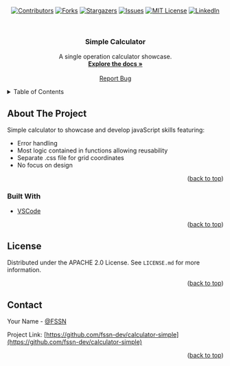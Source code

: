 <!-- PROJECT SHIELDS -->

<div align="center">

[![Contributors][contributors-shield]][contributors-url]
[![Forks][forks-shield]][forks-url]
[![Stargazers][stars-shield]][stars-url]
[![Issues][issues-shield]][issues-url]
[![MIT License][license-shield]][license-url]
[![LinkedIn][linkedin-shield]][linkedin-url]

</div>

<!-- PROJECT LOGO -->
<br />
<!--
<div align="center">
  <a href="redirect link">
    <img src="imgSrc" alt="Logo" width="80" height="80">
  </a>
-->

  <h3 align="center">Simple Calculator</h3>

  <p align="center">
    A single operation calculator showcase.
    <br />
    <a href="https://github.com/fssn-dev/calculator-simple"><strong>Explore the docs »</strong></a>
    <br />
    <br />
     <!--
    <a href="https://github.com/othneildrew/Best-README-Template">View Demo</a>
    ·
    -->
    <a href="https://github.com/fssn-dev/calculator-simple/issues">Report Bug</a>
    <!--
    ·
    <a href="#/issues">Request Feature</a>
    <!--
  </p>
</div>

<!-- TABLE OF CONTENTS -->
<details>
  <summary>Table of Contents</summary>
  <ol>
    <li>
      <a href="#about-the-project">About The Project</a>
      <ul>
        <li><a href="#built-with">Built With</a></li>
      </ul>
    </li>
    <li><a href="#license">License</a></li>
    <li><a href="#contact">Contact</a></li>
  </ol>
</details>

<!-- ABOUT THE PROJECT -->
## About The Project

Simple calculator to showcase  and develop javaScript skills featuring:

* Error handling
* Most logic contained in functions allowing reusability
* Separate .css file for grid coordinates
* No focus on design

<p align="right">(<a href="#top">back to top</a>)</p>


### Built With

* [VSCode](https://code.visualstudio.com/)

<p align="right">(<a href="#top">back to top</a>)</p>


<!-- LICENSE -->
## License

Distributed under the APACHE 2.0 License. See `LICENSE.md` for more information.

<p align="right">(<a href="#top">back to top</a>)</p>


<!-- CONTACT -->
## Contact

Your Name - [@FSSN](https://www.linkedin.com/in/fssn)

Project Link: [https://github.com/fssn-dev/calculator-simple](https://github.com/fssn-dev/calculator-simple)

<p align="right">(<a href="#top">back to top</a>)</p>


[contributors-shield]: https://img.shields.io/github/contributors/fssn-dev/calculator-simple.svg?style=for-the-badge
[contributors-url]: https://github.com/fssn-dev/calculator-simple/graphs/contributors
[forks-shield]: https://img.shields.io/github/forks/fssn-dev/calculator-simple.svg?style=for-the-badge
[forks-url]: https://github.com/fssn-dev/calculator-simple/network/members
[stars-shield]: https://img.shields.io/github/stars/fssn-dev/calculator-simple.svg?style=for-the-badge
[stars-url]: https://github.com/fssn-dev/calculator-simple/stargazers
[issues-shield]: https://img.shields.io/github/issues/fssn-dev/calculator-simple.svg?style=for-the-badge
[issues-url]: https://github.com/fssn-dev/calculator-simple/issues
[license-shield]: https://img.shields.io/github/license/fssn-dev/calculator-simple.svg?style=for-the-badge
[license-url]: https://github.com/fssn-dev/calculator-simple/blob/main/License.md
[linkedin-shield]: https://img.shields.io/badge/-LinkedIn-black.svg?style=for-the-badge&logo=linkedin&colorB=555
[linkedin-url]: https://linkedin.com/in/fssn
